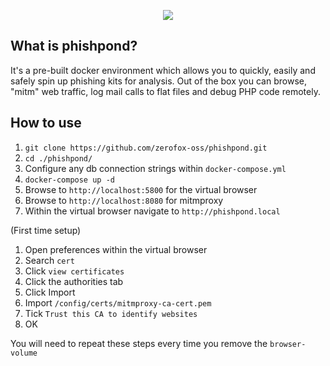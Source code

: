 <p align="center">
  <img src="https://i.imgur.com/ElaxFKN.png">
</p>

## What is phishpond?
It's a pre-built docker environment which allows you to quickly, easily and safely spin up phishing kits for analysis. Out of the box you can browse, "mitm" web traffic, log mail calls to flat files and debug PHP code remotely.

## How to use
1. `git clone https://github.com/zerofox-oss/phishpond.git`
2. `cd ./phishpond/`
3. Configure any db connection strings within `docker-compose.yml`
4. `docker-compose up -d`
5. Browse to `http://localhost:5800` for the virtual browser
6. Browse to `http://localhost:8080` for mitmproxy
7. Within the virtual browser navigate to `http://phishpond.local`

(First time setup)
1. Open preferences within the virtual browser
2. Search `cert`
3. Click `view certificates`
4. Click the authorities tab
5. Click Import
6. Import `/config/certs/mitmproxy-ca-cert.pem`
7. Tick `Trust this CA to identify websites`
8. OK

You will need to repeat these steps every time you remove the `browser-volume`
